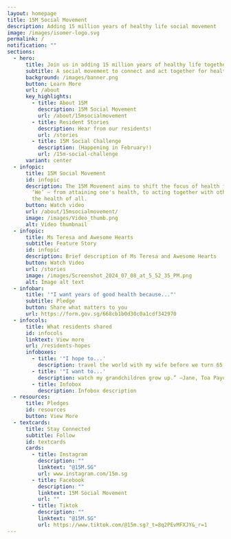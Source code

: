 ```yaml
---
layout: homepage
title: 15M Social Movement
description: Adding 15 million years of healthy life social movement
image: /images/isomer-logo.svg
permalink: /
notification: ""
sections:
  - hero:
      title: Join us in adding 15 million years of healthy life together!
      subtitle: A social movement to connect and act together for health
      background: /images/banner.png
      button: Learn More
      url: /about
      key_highlights:
        - title: About 15M
          description: 15M Social Movement
          url: /about/15msocialmovement
        - title: Resident Stories
          description: Hear from our residents!
          url: /stories
        - title: 15M Social Challenge
          description: (Happening in February!)
          url: /15m-social-challenge
      variant: center
  - infopic:
      title: 15M Social Movement
      id: infopic
      description: The 15M Movement aims to shift the focus of health from ‘Me’ to
        ‘We’ – from attaining one's health, to acting together with others for
        the health of all.
      button: Watch video
      url: /about/15msocialmovement/
      image: /images/Video_thumb.png
      alt: Video thumbnail
  - infopic:
      title: Ms Teresa and Awesome Hearts
      subtitle: Feature Story
      id: infopic
      description: Brief description of Ms Teresa and Awesome Hearts
      button: Watch Video
      url: /stories
      image: /images/Screenshot_2024_07_08_at_5_52_35_PM.png
      alt: Image alt text
  - infobar:
      title: '"I want years of good health because..."'
      subtitle: Pledge
      button: Share what matters to you
      url: https://form.gov.sg/668cb1b0d30c0a1cdf342970
  - infocols:
      title: What residents shared
      id: infocols
      linktext: View more
      url: /residents-hopes
      infoboxes:
        - title: '"I hope to...'
          description: travel the world with my wife before we turn 65.” –Edmund, Sembawang
        - title: '"I want to...'
          description: watch my grandchildren grow up.” –Jane, Toa Payoh
        - title: Infobox
          description: Infobox description
  - resources:
      title: Pledges
      id: resources
      button: View More
  - textcards:
      title: Stay Connected
      subtitle: Follow
      id: textcards
      cards:
        - title: Instagram
          description: ""
          linktext: "@15M.SG"
          url: www.instagram.com/15m.sg
        - title: Facebook
          description: ""
          linktext: 15M Social Movement
          url: ""
        - title: Tiktok
          description: ""
          linktext: "@15M.SG"
          url: https://www.tiktok.com/@15m.sg?_t=8q2PEvMFXJY&_r=1
---
```

